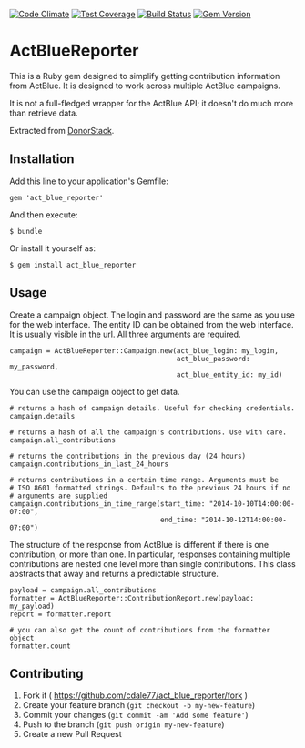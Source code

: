 [![Code Climate](https://codeclimate.com/github/cdale77/act_blue_reporter/badges/gpa.svg)](https://codeclimate.com/github/cdale77/act_blue_reporter)
[![Test Coverage](https://codeclimate.com/github/cdale77/act_blue_reporter/badges/coverage.svg)](https://codeclimate.com/github/cdale77/act_blue_reporter)
[![Build Status](https://travis-ci.org/cdale77/act_blue_reporter.svg?branch=master)](https://travis-ci.org/cdale77/act_blue_reporter)
[![Gem Version](https://badge.fury.io/rb/act_blue_reporter.svg)](http://badge.fury.io/rb/act_blue_reporter)

# ActBlueReporter

This is a Ruby gem designed to simplify getting contribution information from
ActBlue. It is designed to work across multiple ActBlue campaigns. 

It is not a full-fledged wrapper for the ActBlue API; it doesn't do much more
than retrieve data. 

Extracted from [DonorStack](http://donorstack.com/).

## Installation

Add this line to your application's Gemfile:

    gem 'act_blue_reporter'

And then execute:

    $ bundle

Or install it yourself as:

    $ gem install act_blue_reporter

## Usage

Create a campaign object. The login and password are the same as you use for
the web interface. The entity ID can be obtained from the web interface. It is
usually visible in the url. All three arguments are required.

    campaign = ActBlueReporter::Campaign.new(act_blue_login: my_login, 
                                             act_blue_password: my_password, 
                                             act_blue_entity_id: my_id)
                                  
You can use the campaign object to get data.
  
    # returns a hash of campaign details. Useful for checking credentials.
    campaign.details
    
    # returns a hash of all the campaign's contributions. Use with care. 
    campaign.all_contributions
    
    # returns the contributions in the previous day (24 hours)
    campaign.contributions_in_last_24_hours
    
    # returns contributions in a certain time range. Arguments must be
    # ISO 8601 formatted strings. Defaults to the previous 24 hours if no 
    # arguments are supplied
    campaign.contributions_in_time_range(start_time: "2014-10-10T14:00:00-07:00", 
                                         end_time: "2014-10-12T14:00:00-07:00")
    
The structure of the response from ActBlue is 
different if there is one contribution, or more than one. In particular, 
responses containing multiple contributions are nested one level more than 
single contributions. This class abstracts that away and returns a predictable 
structure. 

    payload = campaign.all_contributions
    formatter = ActBlueReporter::ContributionReport.new(payload: my_payload)
    report = formatter.report
    
    # you can also get the count of contributions from the formatter object
    formatter.count
    

## Contributing

1. Fork it ( https://github.com/cdale77/act_blue_reporter/fork )
2. Create your feature branch (`git checkout -b my-new-feature`)
3. Commit your changes (`git commit -am 'Add some feature'`)
4. Push to the branch (`git push origin my-new-feature`)
5. Create a new Pull Request
